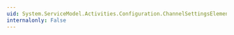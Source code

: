 ```yaml
---
uid: System.ServiceModel.Activities.Configuration.ChannelSettingsElement.LeaseTimeout
internalonly: False
---
```


